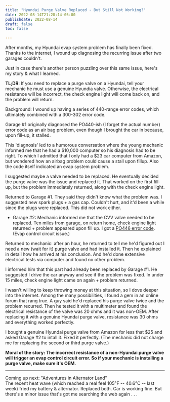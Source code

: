 ```yaml
---
title: "Hyundai Purge Valve Replaced - But Still Not Working?"
date: 2022-08-14T21:28:14-05:00
publishdate: 2022-08-14
draft: false
toc: false

---
```


After months, my Hyundai evap system problem has finally been fixed. Thanks to the internet, I wound up diagnosing the recurring issue after two garages couldn't.

Just in case there's another person puzzling over this same issue, here's my story & what I learned. 

<strong>TL;DR</strong>: If you need to replace a purge valve on a Hyundai, tell your mechanic he must use a genuine Hyundia valve. Otherwise, the electrical resistance will be incorrect, the check engine light will come back on, and the problem will return.

Background: I wound up having a series of 440-range error codes, which ultimately combined with a 300-302 error code.

Garage #1 originally diagnosed the PO440-ish (I forget the actual number) error code as an air bag problem, even though I brought the car in because, upon fill-up, it stalled. 

This 'diagnosis' led to a humorous conversation where the young mechanic informed me that he had a $10,000 computer so his diagnosis had to be right. To which I admitted that I only had a $23 car computer from Amazon, but wondered how an airbag problem could cause a stall upon fillup. Also the code itself indicated an evap system problem.

I suggested maybe a valve needed to be replaced. He eventually decided the purge valve was the issue and replaced it. That worked on the first fill-up, but the problem immediately returned, along with the check engine light.

Returned to Garage #1. They said they didn't know what the problem was. I suggested new spark plugs + a gas cap. Couldn't hurt, and it'd been a while since the plugs were replaced. This did not work either. 

* Garage #2: Mechanic informed me that the CVV valve needed to be replaced. Ten miles from garage, on return home, check engine light returned + problem appeared upon fill up. I got a <a href="https://repairpal.com/obd-ii-code-p0446" target="blank">PO446 error code</a>. (Evap control circuit issue.)

Returned to mechanic: after an hour, he returned to tell me he'd figured out I need a new (wait for it) purge valve and had installed it. Then he explained in detail how he arrived at his conclusion. And he'd done extensive electrical tests via computer and found no other problem.

I informed him that this part had already been replaced by Garage #1. He suggested I drive the car anyway and see if the problem was fixed. In under 15 miles, check engine light came on again + problem returned. 

I wasn't willing to keep throwing money at this situation, so I dove deeper into the internet. Among the many possibilities, I found a gem in an online forum that rang true. A guy said he'd replaced his purge valve twice and the problem recurred. Then he tested it with a multimeter and found the electrical resistance of the valve was 20 ohms and it was non-OEM. After replacing it with a genuine Hyundai purge valve, resistance was 30 ohms and everything worked perfectly. 

I bought a genuine Hyundai purge valve from Amazon for less that $25 and asked Garage #2 to intall it. Fixed it perfectly. (The mechanic did not charge me for replacing the second or third purge valve.)

<strong>Moral of the story: The incorrect resistance of a non-Hyundai purge valve will trigger an evap control circuit error. So if your mechanic is installing a purge valve, make sure it's OEM.</strong>

<hr>
Coming up next: "Adventures in Alternator Land" <br/>
The recent heat wave (which reached a real feel 105°F -- 40.6°C
-- last week) fried my battery & alternator. Replaced both. Car is working fine. But there's a minor issue that's got me searching the web again . . . 
